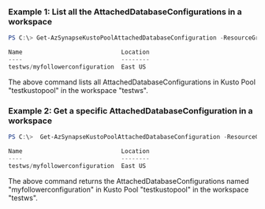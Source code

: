 ### Example 1: List all the AttachedDatabaseConfigurations in a workspace
```powershell
PS C:\> Get-AzSynapseKustoPoolAttachedDatabaseConfiguration -ResourceGroupName testrg -WorkspaceName testws -KustoPoolName testkustopool

Name                            Location
----                            --------
testws/myfollowerconfiguration  East US
```

The above command lists all AttachedDatabaseConfigurations in Kusto Pool "testkustopool" in the workspace "testws".

### Example 2: Get a specific AttachedDatabaseConfiguration in a workspace
```powershell
PS C:\>  Get-AzSynapseKustoPoolAttachedDatabaseConfiguration -ResourceGroupName testrg -WorkspaceName testws -KustoPoolName testkustopool -AttachedDatabaseConfigurationName myfollowerconfiguration 

Name                            Location
----                            --------
testws/myfollowerconfiguration  East US
```

The above command returns the AttachedDatabaseConfigurations named "myfollowerconfiguration" in Kusto Pool "testkustopool" in the workspace "testws".

